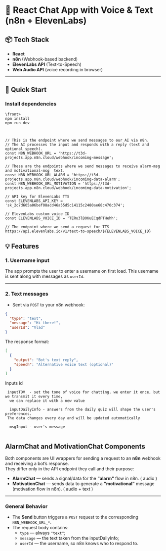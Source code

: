 # 🧠 React Chat App with Voice & Text (n8n + ElevenLabs)

## 📦 Tech Stack

- **React**
- **n8n** (Webhook-based backend)
- **ElevenLabs API** (Text-to-Speech)
- **Web Audio API** (voice recording in browser)

---

## 🚀 Quick Start

### Install dependencies

```
\front>
npm install
npm run dev
```

```


// This is the endpoint where we send messages to our AI via n8n.
// The AI processes the input and responds with a reply (text and optional speech).
const N8N_WEBHOOK_URL = 'https://t3d-projects.app.n8n.cloud/webhook/incoming-message';

// These are the endpoints where we send messages to receive alarm-msg and motivational-msg  text.
const N8N_WEBHOOK_URL_ALARM = 'https://t3d-projects.app.n8n.cloud/webhook/incoming-data-alarm';
const N8N_WEBHOOK_URL_MOTIVATION = 'https://t3d-projects.app.n8n.cloud/webhook/incoming-data-motivation';

// API key for ElevenLabs TTS
const ELEVENLABS_API_KEY = 'sk_2c7d605a06bef08acd46a55d5c14115c2480ae68c470c374';

// ElevenLabs custom voice ID
const ELEVENLABS_VOICE_ID = 'TERu3lB0KuECqdPTHehh';

// The endpoint where we send a request for TTS 
https://api.elevenlabs.io/v1/text-to-speech/${ELEVENLABS_VOICE_ID}
```

## 💡 Features

### 1. Username input

The app prompts the user to enter a username on first load. This username is sent along with messages as `userId`.

---

### 2. Text messages

- Sent via `POST` to your n8n webhook:

```json
{
  "type": "text",
  "message": "Hi there!",
  "userId": "Vlad"
}
```
The response format:

```json
[
  {
    "output": "Bot's text reply",
    "speech": "Alternative voice text (optional)"
  }
]
```
Inputs id
```
 inputTOV  - set the tone of voice for chatting. we enter it once, but we transmit it every time,
  we can replace it with a new value
  
  inputDailyInfo - answers from the daily quiz will shape the user's preferences. 
 The data changes every day and will be updated automatically

  msgInput - user's message
  
```

## AlarmChat and MotivationChat Components

Both components are UI wrappers for sending a request to an **n8n** webhook and receiving a bot’s response.  
They differ only in the API endpoint they call and their purpose:

- **AlarmChat** — sends a signal/data for the **"alarm"** flow in n8n. ( audio )
- **MotivationChat** — sends data to generate a **"motivational"** message (motivation flow in n8n). ( audio + text )

---

### General Behavior

- The **Send** button triggers a `POST` request to the corresponding `N8N_WEBHOOK_URL_*`.
- The request body contains:
    - `type` — always `"text"`;
    - `message` — the text taken from the inputDailyInfo;
    - `userId` — the username, so n8n knows who to respond to.
